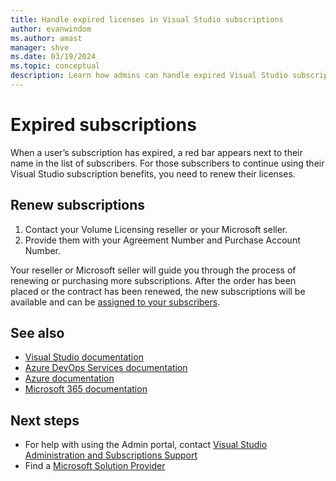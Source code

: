 ```yaml
---
title: Handle expired licenses in Visual Studio subscriptions
author: evanwindom
ms.author: amast
manager: shve
ms.date: 03/19/2024
ms.topic: conceptual
description: Learn how admins can handle expired Visual Studio subscriptions
---
```


# Expired subscriptions

When a user’s subscription has expired, a red bar appears next to their name in the list of subscribers. For those subscribers to continue using their Visual Studio subscription benefits, you need to renew their licenses.

## Renew subscriptions

1. Contact your Volume Licensing reseller or your Microsoft seller.
2. Provide them with your Agreement Number and Purchase Account Number. 

Your reseller or Microsoft seller will guide you through the process of renewing or purchasing more subscriptions. After the order has been placed or the contract has been renewed, the new subscriptions will be available and can be [assigned to your subscribers](assign-license.md).

## See also

+ [Visual Studio documentation](/visualstudio/)
+ [Azure DevOps Services documentation](/azure/devops/)
+ [Azure documentation](/azure/)
+ [Microsoft 365 documentation](/microsoft-365/)

## Next steps

+ For help with using the Admin portal, contact [Visual Studio Administration and Subscriptions Support](https://aka.ms/vsadminhelp)
+ Find a [Microsoft Solution Provider](https://www.microsoft.com/solution-providers/home)